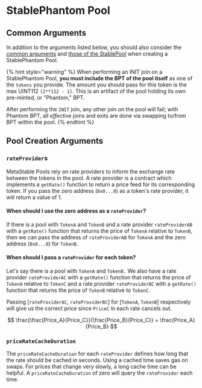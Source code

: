 # StablePhantom Pool

## Common Arguments

In addition to the arguments listed below, you should also consider the [common arguments](./#common-arguments) and [those of the StablePool](stablepool.md) when creating a StablePhantom Pool.&#x20;

{% hint style="warning" %}
When performing an INIT join on a StablePhantom Pool, **you must include the BPT of the pool itself** as one of the `tokens` you provide. The amount you should pass for this token is the max UINT112 `(2**112 - 1)`. This is an artifact of the pool holding its own pre-minted, or "Phantom," BPT.&#x20;



After performing the `INIT` join, any other join on the pool will fail; with Phantom BPT, all _effective_ joins and exits are done via swapping to/from BPT within the pool.
{% endhint %}

## Pool Creation Arguments

### `rateProvider`s

MetaStable Pools rely on rate providers to inform the exchange rate between the tokens in the pool. A rate provider is a contract which implements a `getRate()` function to return a price feed for its corresponding token. If you pass the zero address (`0x0...0`) as a token's rate provider, it will return a value of 1.&#x20;

#### When should I use the zero address as a `rateProvider`?

If there is a pool with `TokenA` and `TokenB` and a rate provider `rateProviderAB` with a `getRate()` function that returns the price of `TokenA` relative to `TokenB`, then we can pass the address of `rateProviderAB` for `TokenA` and the zero address (`0x0...0`) for `TokenB`.&#x20;

#### When should I pass a `rateProvider` for each token?

Let's say there is a pool with `TokenA` and `TokenB.` We also have a rate provider `rateProviderAC` with a `getRate()` function that returns the price of `TokenA` relative to `TokenC` and a rate provider `rateProviderBC` with a `getRate()` function that returns the price of `TokenB` relative to `TokenC`.

Passing \[`rateProviderAC`, `rateProviderBC`] for \[`TokenA`, `TokenB`] respectively will give us the correct price since `PriceC` in each rate cancels out.

$$
\frac{\frac{Price_A}{Price_C}}{\frac{Price_B}{Price_C}} = \frac{Price_A}{Price_B}
$$

### `priceRateCacheDuration`

The `priceRateCacheDuration` for each `rateProvider` defines how long that the rate should be cached in seconds. Using a cached time saves gas on swaps. For prices that change very slowly, a long cache time can be helpful. A `priceRateCacheDuration` of zero will query the `rateProvider` each time. &#x20;

